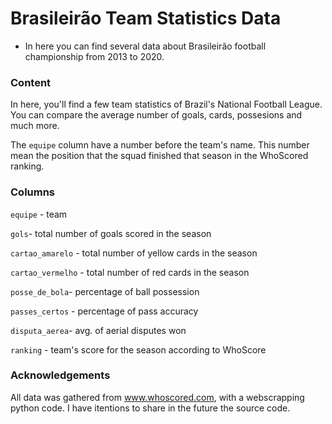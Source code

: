 # Brasileirão Team Statistics Data

- In here you can find several data about Brasileirão football championship from 2013 to 2020.



### Content

In here, you'll find a few team statistics of Brazil's National Football League. You can compare the average number of goals, cards, possesions and much more.

The `equipe` column have a number before the team's name. This number mean the position that the squad finished that season in the WhoScored ranking. 


### Columns
`equipe` - team

`gols`- total number of goals scored in the season

`cartao_amarelo` - total number of yellow cards in the season

`cartao_vermelho` - total number of red cards in the season

`posse_de_bola`- percentage of ball possession

`passes_certos` - percentage of pass accuracy

`disputa_aerea`- avg. of aerial disputes won

`ranking` - team's score for the season according to WhoScore




### Acknowledgements

All data was gathered from www.whoscored.com, with a webscrapping python code. I have itentions to share in the future the source code.
